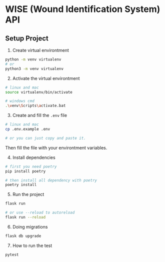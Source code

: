 # WISE (Wound Identification System) API

## Setup Project

1. Create virtual environtment

```bash
python -m venv virtualenv
# or
python3 -m venv virtualenv
```

2. Activate the virtual environtment

```bash
# linux and mac
source virtualenv/bin/activate

# windows cmd
.\venv\Scripts\activate.bat
```

3. Create and fill the `.env` file

```bash
# linux and mac
cp .env.example .env

# or you can just copy and paste it.
```

Then fill the file with your environtment variables.

4. Install dependencies

```bash
# first you need poetry
pip install poetry

# then install all dependency with poetry
poetry install
```

5. Run the project

```bash
flask run

# or use --reload to autoreload
flask run --reload
```

6. Doing migrations

```bash
flask db upgrade
```

7. How to run the test

```bash
pytest
```
